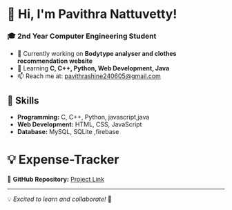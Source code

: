 # 👋 Hi, I'm Pavithra Nattuvetty!  
### 🎓 2nd Year Computer Engineering Student  

- 🔭 Currently working on **Bodytype analyser and clothes recommendation website**  
- 🌱 Learning **C, C++, Python, Web Development, Java**  
- 📫 Reach me at: pavithrashine240605@gmail.com 

## 🚀 Skills  
- **Programming:** C, C++, Python, javascript,java 
- **Web Development:** HTML, CSS, JavaScript  
- **Database:** MySQL, SQLite ,firebase

# 💡 Expense-Tracker  
🔗 **GitHub Repository:** [Project Link](https://github.com/PavithraShine24/expense-tracker)  

         
---

💡 *Excited to learn and collaborate!* 🚀  
